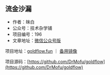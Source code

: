 ## 流金沙漏
- 作者：皌白
- 公众号：技术杂学铺
- 项目编号：196
- 文章地址：[微信公众号版](https://mp.weixin.qq.com/s/Lb65-w9_GZpMQ2p6mGo6XA)

项目地址：[goldflow.fun](https://goldflow.fun) ｜ [备用镜像](https://mwhitelab.com/goldflow)

项目源码：[https://github.com/DrMofu/goldflow](https://github.com/DrMofu/goldflow)
